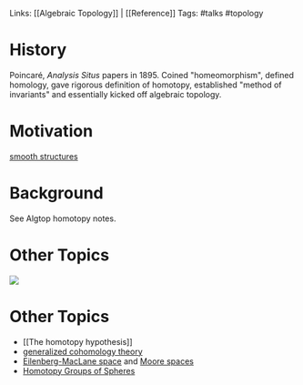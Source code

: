 Links: [[Algebraic Topology]] |  [[Reference]]
Tags: #talks #topology 

<!--![](zettelkasten/figures/HomotopyTalk%20-%20GSTS.pdf)-->

# History

Poincaré, *Analysis Situs* papers in 1895. 
Coined "homeomorphism", defined homology, gave rigorous definition of homotopy, established "method of invariants" and essentially kicked off algebraic topology.

# Motivation
[smooth structures](smooth%20structures.md)

# Background
See Algtop homotopy notes.

# Other Topics

![](homology%20sphere.md#^8a317f)


# Other Topics

- [[The homotopy hypothesis]]
- [generalized cohomology theory](cohomolology%20theories.md)
- [Eilenberg-MacLane space](Eilenberg-MacLane%20space.md) and [Moore spaces](Moore%20spaces)
- [Homotopy Groups of Spheres](Homotopy%20Groups%20of%20Spheres)